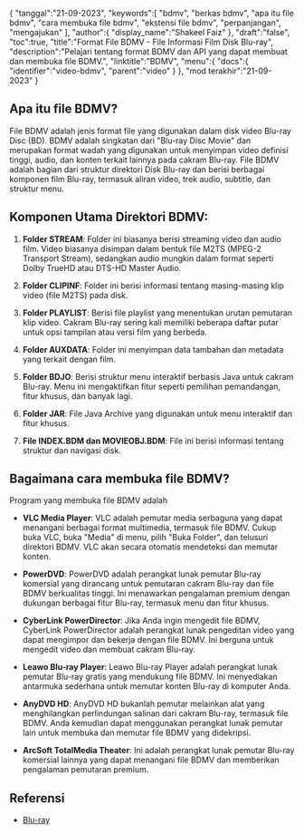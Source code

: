 {
"tanggal":"21-09-2023",
   "keywords":[
"bdmv",
"berkas bdmv",
"apa itu file bdmv",
"cara membuka file bdmv",
"ekstensi file bdmv",
"perpanjangan",
"mengajukan"
],
   "author":{
"display_name":"Shakeel Faiz"
},
"draft":"false",
"toc":true,
"title":"Format File BDMV - File Informasi Film Disk Blu-ray",
   "description":"Pelajari tentang format BDMV dan API yang dapat membuat dan membuka file BDMV.",
"linktitle":"BDMV",
   "menu":{
      "docs":{
         "identifier":"video-bdmv",
"parent":"video"
}
},
"mod terakhir":"21-09-2023"
}

## Apa itu file BDMV?

File BDMV adalah jenis format file yang digunakan dalam disk video Blu-ray Disc (BD). BDMV adalah singkatan dari "Blu-ray Disc Movie" dan merupakan format wadah yang digunakan untuk menyimpan video definisi tinggi, audio, dan konten terkait lainnya pada cakram Blu-ray. File BDMV adalah bagian dari struktur direktori Disk Blu-ray dan berisi berbagai komponen film Blu-ray, termasuk aliran video, trek audio, subtitle, dan struktur menu.

## Komponen Utama Direktori BDMV:

1. **Folder STREAM**: Folder ini biasanya berisi streaming video dan audio film. Video biasanya disimpan dalam bentuk file M2TS (MPEG-2 Transport Stream), sedangkan audio mungkin dalam format seperti Dolby TrueHD atau DTS-HD Master Audio.

2. **Folder CLIPINF**: Folder ini berisi informasi tentang masing-masing klip video (file M2TS) pada disk.

3. **Folder PLAYLIST**: Berisi file playlist yang menentukan urutan pemutaran klip video. Cakram Blu-ray sering kali memiliki beberapa daftar putar untuk opsi tampilan atau versi film yang berbeda.

4. **Folder AUXDATA**: Folder ini menyimpan data tambahan dan metadata yang terkait dengan film.

5. **Folder BDJO**: Berisi struktur menu interaktif berbasis Java untuk cakram Blu-ray. Menu ini mengaktifkan fitur seperti pemilihan pemandangan, fitur khusus, dan banyak lagi.

6. **Folder JAR**: File Java Archive yang digunakan untuk menu interaktif dan fitur khusus.

7. **File INDEX.BDM dan MOVIEOBJ.BDM**: File ini berisi informasi tentang struktur dan navigasi disk.

## Bagaimana cara membuka file BDMV?

Program yang membuka file BDMV adalah

- **VLC Media Player**: VLC adalah pemutar media serbaguna yang dapat menangani berbagai format multimedia, termasuk file BDMV. Cukup buka VLC, buka "Media" di menu, pilih "Buka Folder", dan telusuri direktori BDMV. VLC akan secara otomatis mendeteksi dan memutar konten.

- **PowerDVD**: PowerDVD adalah perangkat lunak pemutar Blu-ray komersial yang dirancang untuk pemutaran cakram Blu-ray dan file BDMV berkualitas tinggi. Ini menawarkan pengalaman premium dengan dukungan berbagai fitur Blu-ray, termasuk menu dan fitur khusus.

- **CyberLink PowerDirector**: Jika Anda ingin mengedit file BDMV, CyberLink PowerDirector adalah perangkat lunak pengeditan video yang dapat mengimpor dan bekerja dengan file BDMV. Ini berguna untuk mengedit video dan membuat cakram Blu-ray.

- **Leawo Blu-ray Player**: Leawo Blu-ray Player adalah perangkat lunak pemutar Blu-ray gratis yang mendukung file BDMV. Ini menyediakan antarmuka sederhana untuk memutar konten Blu-ray di komputer Anda.

- **AnyDVD HD**: AnyDVD HD bukanlah pemutar melainkan alat yang menghilangkan perlindungan salinan dari cakram Blu-ray, termasuk file BDMV. Anda kemudian dapat menggunakan perangkat lunak pemutar lain untuk membuka dan memutar file BDMV yang didekripsi.

- **ArcSoft TotalMedia Theater**: Ini adalah perangkat lunak pemutar Blu-ray komersial lainnya yang dapat menangani file BDMV dan memberikan pengalaman pemutaran premium.

## Referensi
* [Blu-ray](https://en.wikipedia.org/wiki/Blu-ray)
